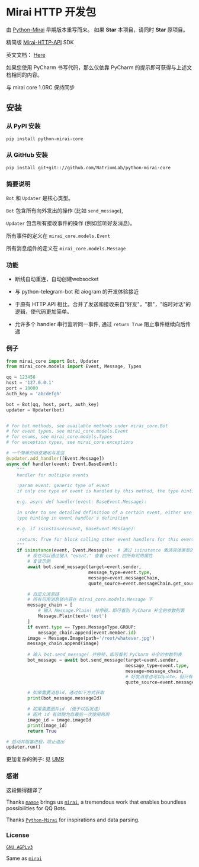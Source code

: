 # Mirai HTTP 开发包

由 [Python-Mirai](https://github.com/Chenwe-i-lin/python-mirai) 早期版本重写而来。
如果 **Star** 本项目，请同时 **Star** 原项目。

精简版 [Mirai-HTTP-API](https://github.com/mamoe/mirai-api-http) SDK

英文文档： [Here](https://mirai-py.originpages.com/python-mirai-core/docs/mirai_core/index.html) 

如果您使用 PyCharm 书写代码，那么仅依靠 PyCharm 的提示即可获得与上述文档相同的内容。

与 mirai core 1.0RC 保持同步

## 安装

### 从 PyPI 安装

``` bash
pip install python-mirai-core
```

### 从 GitHub 安装

``` bash
pip install git+git:://github.com/NatriumLab/python-mirai-core
```

### 简要说明

`Bot` 和 `Updater` 是核心类型。

`Bot` 包含所有向外发出的操作 (比如 `send_message`),

`Updater` 包含所有接收事件的操作 (例如监听好友消息)。

所有事件的定义在 `mirai_core.models.Event`
 
所有消息组件的定义在 `mirai_core.models.Message`

### 功能

- 断线自动重连，自动创建websocket

- 与 python-telegram-bot 和 aiogram 的开发体验接近

- 于原有 HTTP API 相比，合并了发送和接收来自"好友"，"群"，"临时对话"的逻辑，使代码更加简单。

- 允许多个 handler 串行监听同一事件, 通过 `return True` 阻止事件继续向后传递

### 例子

```python
from mirai_core import Bot, Updater
from mirai_core.models import Event, Message, Types

qq = 123456
host = '127.0.0.1'
port = 18080
auth_key = 'abcdefgh'

bot = Bot(qq, host, port, auth_key)
updater = Updater(bot)


# for bot methods, see available methods under mirai_core.Bot
# for event types, see mirai_core.models.Event
# for enums, see mirai_core.models.Types
# for exception types, see mirai_core.exceptions

# 一个简单的消息接收与发送
@updater.add_handler([Event.Message])
async def handler(event: Event.BaseEvent):
    """
    handler for multiple events

    :param event: generic type of event
    if only one type of event is handled by this method, the type hinting should be changed accordingly

    e.g. async def handler(event: BaseEvent.Message):

    in order to see detailed definition of a certain event, either use isinstance to restrict the type, or change the
    type hinting in event handler's definition

    e.g. if isinstance(event, BaseEvent.Message):

    :return: True for block calling other event handlers for this event, None or False for keep calling the rest
    """
    if isinstance(event, Event.Message):  # 通过 isinstance 激活具体类型的补全
        # 现在可以通过键入 "event." 查看 event 的所有可用属性
        # 复读示例
        await bot.send_message(target=event.sender,
                               message_type=event.type,
                               message=event.messageChain,
                               quote_source=event.messageChain.get_source())

        # 自定义消息链
        # 所有可用消息链内容在 mirai_core.models.Message 下
        message_chain = [
            # 输入 Message.Plain( 并停顿，即可看到 PyCharm 补全的参数列表
            Message.Plain(text='test')
        ]
        if event.type == Types.MessageType.GROUP:
            message_chain.append(event.member.id)
        image = Message.Image(path='/root/whatever.jpg')
        message_chain.append(image)
        
        # 输入 bot.send_message( 并停顿，即可看到 PyCharm 补全的参数列表
        bot_message = await bot.send_message(target=event.sender,
                                             message_type=event.type,
                                             message=message_chain,
                                             # 好友消息也可以quote，但只有qq可见，tim不可见
                                             quote_source=event.messageChain.get_source())

        # 如果需要消息id，通过如下方式获取
        print(bot_message.messageId)

        # 如果需要图片id （便于以后发送）
        # 图片 id 有效期为自最后一次使用两周
        image_id = image.imageId
        print(image_id)
        return True

# 启动并阻塞进程，防止退出
updater.run()

```

更加复杂的例子: 见 [UMR](https://github.com/JQ-Networks/UMRMiraiDriver/blob/master/umr_mirai_driver/driver.py)

### 感谢 

这段懒得翻译了

Thanks [`mamoe`](https://github.com/mamoe) brings us [`mirai`](https://github.com/mamoe/mirai), a tremendous work that 
enables boundless possibilities for QQ Bots. 

Thanks [`Python-Mirai`](https://github.com/NatriumLab/python-mirai/) for inspirations and data parsing.

### License

[`GNU AGPLv3`](https://choosealicense.com/licenses/agpl-3.0/) 
 
Same as [`mirai`](https://github.com/mamoe/mirai) 
